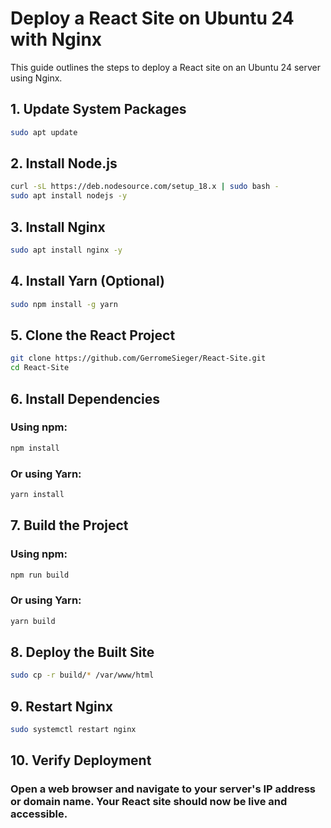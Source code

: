 # Deploy a React Site on Ubuntu 24 with Nginx

This guide outlines the steps to deploy a React site on an Ubuntu 24 server using Nginx.

## 1. Update System Packages

```bash
sudo apt update
```

## 2. Install Node.js

```bash
curl -sL https://deb.nodesource.com/setup_18.x | sudo bash -
sudo apt install nodejs -y
```

## 3. Install Nginx

```bash
sudo apt install nginx -y
```

## 4. Install Yarn (Optional)

```bash
sudo npm install -g yarn
```

## 5. Clone the React Project

```bash
git clone https://github.com/GerromeSieger/React-Site.git
cd React-Site
```

## 6. Install Dependencies

### Using npm:

```bash
npm install
```

### Or using Yarn:

```bash
yarn install
```

## 7. Build the Project

### Using npm:

```bash
npm run build
```

### Or using Yarn:

```bash
yarn build
```

## 8. Deploy the Built Site

```bash
sudo cp -r build/* /var/www/html
```

## 9. Restart Nginx

```bash
sudo systemctl restart nginx
```

## 10. Verify Deployment

### Open a web browser and navigate to your server's IP address or domain name. Your React site should now be live and accessible.